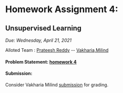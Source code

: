 # Homework Assignment 4:
##  Unsupervised Learning
*Due: Wednesday, April 21, 2021*   



Alloted Team : [Prateesh Reddy](https://github.iu.edu/CSCI-P556-Spring-2021/P556-prpatlol/tree/master/hw1) -- [Vakharia,Milind](https://github.iu.edu/CSCI-P556-Spring-2021/P556-mivakh/tree/master/hw1) 


####  Problem Statement: [homework 4 ](hw4.pdf)
####  Submission: 
Consider Vakharia Milind [submission](https://github.iu.edu/CSCI-P556-Spring-2021/P556-mivakh/tree/master/hw4) for grading.
